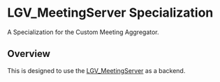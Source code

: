 # LGV_MeetingServer Specialization

A Specialization for the Custom Meeting Aggregator.

## Overview

This is designed to use the [LGV_MeetingServer](https://github.com/LittleGreenViper/LGV_MeetingServer) as a backend.
